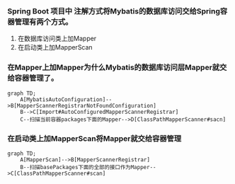### Spring Boot 项目中 注解方式将Mybatis的数据库访问交给Spring容器管理有两个方式。
1. 在数据库访问类上加Mapper
2. 在启动类上加MapperScan

### 在Mapper上加Mapper为什么Mybatis的数据库访问层Mapper就交给容器管理了。
```mermaid
graph TD;
    A[MybatisAutoConfiguration]-->B[MapperScannerRegistrarNotFoundConfiguration]
    B-->C[Import#AutoConfiguredMapperScannerRegistrar]
    C--扫描当前容器packages下面的Mapper-->D[ClassPathMapperScanner#sacn]
```

### 在启动类上加MapperScan将Mapper就交给容器管理
```mermaid
graph TD;
    A[MapperScan]-->B[MapperScannerRegistrar]
    B--扫描basePackages下面的全部的接口作为Mapper-->C[ClassPathMapperScanner#scan]
```